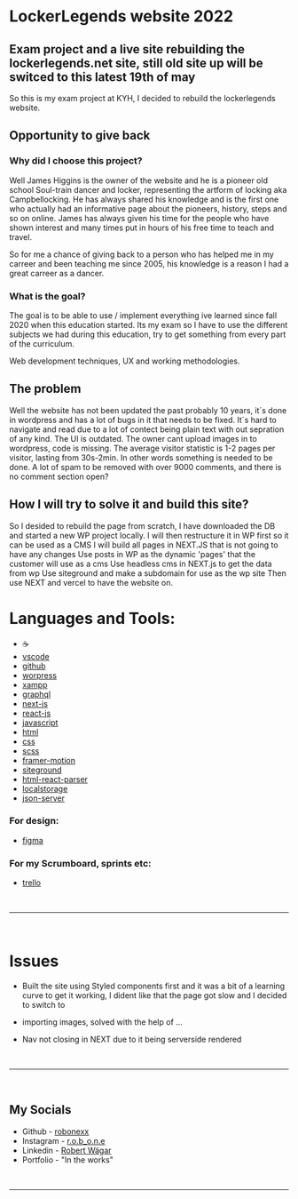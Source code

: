 # LockerLegends website 2022

## Exam project and a live site rebuilding the lockerlegends.net site, still old site up will be switced to this latest 19th of may

So this is my exam project at KYH, I decided to rebuild the lockerlegends website.

## Opportunity to give back

### Why did I choose this project?

Well James Higgins is the owner of the website and he is a pioneer old school Soul-train dancer and locker, representing the artform of locking aka Campbellocking.
He has always shared his knowledge and is the first one who actually had an informative page about the pioneers, history, steps and so on online.
James has always given his time for the people who have shown interest and many times put in hours of his free time to teach and travel.

So for me a chance of giving back to a person who has helped me in my carreer and been teaching me since 2005, his knowledge is a reason I had a great carreer as a dancer. 

### What is the goal?

The goal is to be able to use / implement everything ive learned since fall 2020 when this education started. 
Its my exam so I have to use the different subjects we had during this education, try to get something from every part of the curriculum.

Web development techniques, UX and working methodologies.

## The problem

Well the website has not been updated the past probably 10 years, it´s done in wordpress and has a lot of bugs in it that needs to be fixed.
It´s hard to navigate and read due to a lot of contect being plain text with out sepration of any kind. 
The UI is outdated. The owner cant upload images in to wordpress, code is missing. 
The average visitor statistic is 1-2 pages per visitor, lasting from 30s-2min. In other words something is needed to be done. 
A lot of spam to be removed with over 9000 comments, and there is no comment section open? 

## How I will try to solve it and build this site?

So I desided to rebuild the page from scratch, I have downloaded the DB and started a new WP project locally. 
I will then restructure it in WP first so it can be used as a CMS
I will build all pages in NEXT.JS that is not going to have any changes
Use posts in WP as the dynamic 'pages' that the customer will use as a cms
Use headless cms in NEXT.js to get the data from wp
Use siteground and make a subdomain for use as the wp site
Then use NEXT and vercel to have the website on. 


# __Languages and Tools:__

- ☕
- [vscode]
- [github]
- [worpress]
- [xampp]
- [graphql]
- [next-js]
- [react-js]
- [javascript]
- [html]
- [css]
- [scss]
- [framer-motion]
- [siteground]
- [html-react-parser]
- [localstorage]
- [json-server]

### For design:
- [figma]

### For my Scrumboard, sprints etc:
- [trello]

</br>

---
</br>


# Issues

- Built the site using Styled components first and it was a bit of a learning curve to get it working,
I dident like that the page got slow and I decided to switch to 

- importing images, solved with the help of ... 

- Nav not closing in NEXT due to it being serverside rendered

</br>

--- 
</br>

## __My Socials__

- Github - [robonexx](https://github.com/robonexx)
- Instagram - [r.o.b_o.n.e](https://www.instagram.com/r.o.b_o.n.e/)
- Linkedin - [Robert Wägar](https://www.linkedin.com/in/robert-w%C3%A4gar-1b4661139/)
- Portfolio - "In the works"

</br>

--- 
</br>


[vscode]: https://code.visualstudio.com/
[github]: https://github.com/
[worpress]: https://wordpress.org/
[xampp]: https://www.apachefriends.org/index.html
[graphql]: https://graphql.org/
[next-js]: https://nextjs.org/
[react-js]: https://reactjs.org/ 
[javascript]: https://developer.mozilla.org/en-US/docs/Web/JavaScript
[html]: https://www.w3schools.com/html/
[css]: https://www.w3.org/Style/CSS/Overview.en.html
[scss]: https://sass-lang.com/documentation
[framer-motion]: https://www.framer.com/motion/
[siteground]: https://www.siteground.com/
[localstorage]: https://developer.mozilla.org/en-US/docs/Web/API/Window/localStorage
[json-server]: https://newbedev.com/javascript-how-to-install-json-server-in-vscode-code-example
[figma]: https://www.figma.com/
[trello]: https://trello.com/
[html-react-parser]: https://www.npmjs.com/package/html-react-parser